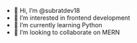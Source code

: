 - 👋 Hi, I’m @subratdev18
- 👀 I’m interested in frontend development
- 🌱 I’m currently learning Python
- 💞️ I’m looking to collaborate on MERN

<!---
subratdev18/subratdev18 is a ✨ special ✨ repository because its `README.md` (this file) appears on your GitHub profile.
You can click the Preview link to take a look at your changes.
--->
